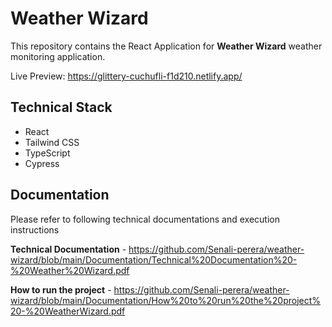 # Weather Wizard

This repository contains the React Application for **Weather Wizard** weather monitoring application.

Live Preview: https://glittery-cuchufli-f1d210.netlify.app/

## Technical Stack
- React
- Tailwind CSS
- TypeScript
- Cypress

## Documentation
Please refer to following technical documentations and execution instructions

**Technical Documentation** - https://github.com/Senali-perera/weather-wizard/blob/main/Documentation/Technical%20Documentation%20-%20Weather%20Wizard.pdf

**How to run the project** - https://github.com/Senali-perera/weather-wizard/blob/main/Documentation/How%20to%20run%20the%20project%20-%20WeatherWizard.pdf
